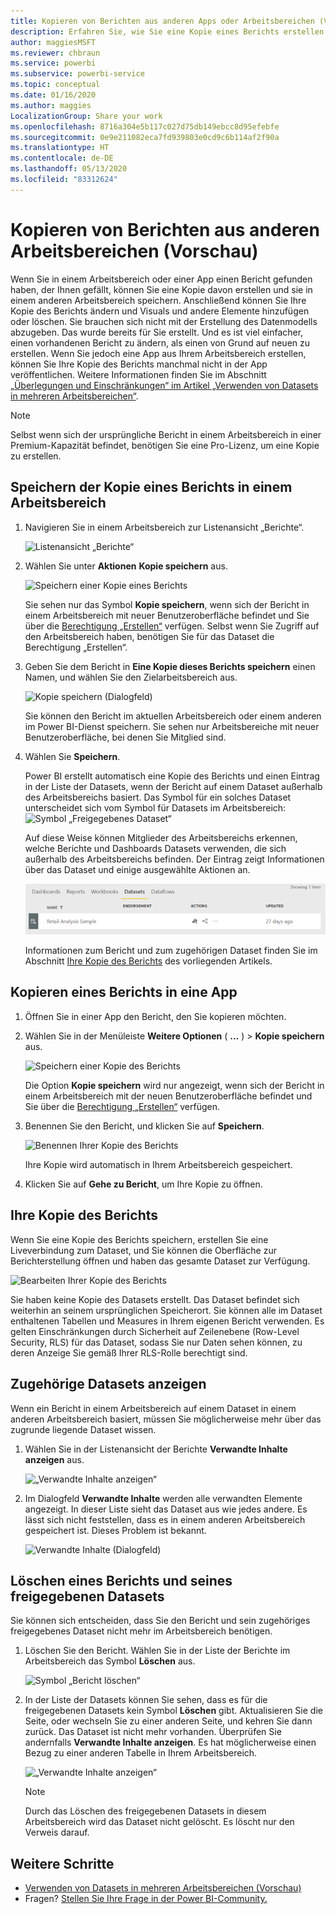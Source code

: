 ```yaml
---
title: Kopieren von Berichten aus anderen Apps oder Arbeitsbereichen (Vorschau) – Power BI
description: Erfahren Sie, wie Sie eine Kopie eines Berichts erstellen und in Ihrem eigenen Arbeitsbereich speichern.
author: maggiesMSFT
ms.reviewer: chbraun
ms.service: powerbi
ms.subservice: powerbi-service
ms.topic: conceptual
ms.date: 01/16/2020
ms.author: maggies
LocalizationGroup: Share your work
ms.openlocfilehash: 8716a304e5b117c027d75db149ebcc8d95efebfe
ms.sourcegitcommit: 0e9e211082eca7fd939803e0cd9c6b114af2f90a
ms.translationtype: HT
ms.contentlocale: de-DE
ms.lasthandoff: 05/13/2020
ms.locfileid: "83312624"
---
```

# <a name="copy-reports-from-other-workspaces-preview"></a>Kopieren von Berichten aus anderen Arbeitsbereichen (Vorschau)

Wenn Sie in einem Arbeitsbereich oder einer App einen Bericht gefunden haben, der Ihnen gefällt, können Sie eine Kopie davon erstellen und sie in einem anderen Arbeitsbereich speichern. Anschließend können Sie Ihre Kopie des Berichts ändern und Visuals und andere Elemente hinzufügen oder löschen. Sie brauchen sich nicht mit der Erstellung des Datenmodells abzugeben. Das wurde bereits für Sie erstellt. Und es ist viel einfacher, einen vorhandenen Bericht zu ändern, als einen von Grund auf neuen zu erstellen. Wenn Sie jedoch eine App aus Ihrem Arbeitsbereich erstellen, können Sie Ihre Kopie des Berichts manchmal nicht in der App veröffentlichen. Weitere Informationen finden Sie im Abschnitt [„Überlegungen und Einschränkungen“ im Artikel „Verwenden von Datasets in mehreren Arbeitsbereichen“](service-datasets-across-workspaces.md#considerations-and-limitations).

> [!NOTE]
> Selbst wenn sich der ursprüngliche Bericht in einem Arbeitsbereich in einer Premium-Kapazität befindet, benötigen Sie eine Pro-Lizenz, um eine Kopie zu erstellen.

## <a name="save-a-copy-of-a-report-in-a-workspace"></a>Speichern der Kopie eines Berichts in einem Arbeitsbereich

1. Navigieren Sie in einem Arbeitsbereich zur Listenansicht „Berichte“.

    ![Listenansicht „Berichte“](media/service-datasets-copy-reports/power-bi-report-list-view.png)

1. Wählen Sie unter **Aktionen** **Kopie speichern** aus.

    ![Speichern einer Kopie eines Berichts](media/service-datasets-copy-reports/power-bi-dataset-save-report-copy.png)

    Sie sehen nur das Symbol **Kopie speichern**, wenn sich der Bericht in einem Arbeitsbereich mit neuer Benutzeroberfläche befindet und Sie über die [Berechtigung „Erstellen“](service-datasets-build-permissions.md) verfügen. Selbst wenn Sie Zugriff auf den Arbeitsbereich haben, benötigen Sie für das Dataset die Berechtigung „Erstellen“.

3. Geben Sie dem Bericht in **Eine Kopie dieses Berichts speichern** einen Namen, und wählen Sie den Zielarbeitsbereich aus.

    ![Kopie speichern (Dialogfeld)](media/service-datasets-copy-reports/power-bi-dataset-save-report.png)

    Sie können den Bericht im aktuellen Arbeitsbereich oder einem anderen im Power BI-Dienst speichern. Sie sehen nur Arbeitsbereiche mit neuer Benutzeroberfläche, bei denen Sie Mitglied sind. 
  
4. Wählen Sie **Speichern**.

    Power BI erstellt automatisch eine Kopie des Berichts und einen Eintrag in der Liste der Datasets, wenn der Bericht auf einem Dataset außerhalb des Arbeitsbereichs basiert. Das Symbol für ein solches Dataset unterscheidet sich vom Symbol für Datasets im Arbeitsbereich: ![Symbol „Freigegebenes Dataset“](media/service-datasets-discover-across-workspaces/power-bi-shared-dataset-icon.png)
    
    Auf diese Weise können Mitglieder des Arbeitsbereichs erkennen, welche Berichte und Dashboards Datasets verwenden, die sich außerhalb des Arbeitsbereichs befinden. Der Eintrag zeigt Informationen über das Dataset und einige ausgewählte Aktionen an.

    ![Datasetaktionen](media/service-datasets-across-workspaces/power-bi-dataset-actions.png)

    Informationen zum Bericht und zum zugehörigen Dataset finden Sie im Abschnitt [Ihre Kopie des Berichts](#your-copy-of-the-report) des vorliegenden Artikels.

## <a name="copy-a-report-in-an-app"></a>Kopieren eines Berichts in eine App

1. Öffnen Sie in einer App den Bericht, den Sie kopieren möchten.
2. Wählen Sie in der Menüleiste **Weitere Optionen** ( **...** ) > **Kopie speichern** aus.

    ![Speichern einer Kopie des Berichts](media/service-datasets-copy-reports/power-bi-save-copy.png)

    Die Option **Kopie speichern** wird nur angezeigt, wenn sich der Bericht in einem Arbeitsbereich mit der neuen Benutzeroberfläche befindet und Sie über die [Berechtigung „Erstellen“](service-datasets-build-permissions.md) verfügen.

3. Benennen Sie den Bericht, und klicken Sie auf **Speichern**.

    ![Benennen Ihrer Kopie des Berichts](media/service-datasets-copy-reports/power-bi-save-report-from-app.png)

    Ihre Kopie wird automatisch in Ihrem Arbeitsbereich gespeichert.

4. Klicken Sie auf **Gehe zu Bericht**, um Ihre Kopie zu öffnen.

## <a name="your-copy-of-the-report"></a>Ihre Kopie des Berichts

Wenn Sie eine Kopie des Berichts speichern, erstellen Sie eine Liveverbindung zum Dataset, und Sie können die Oberfläche zur Berichterstellung öffnen und haben das gesamte Dataset zur Verfügung. 

![Bearbeiten Ihrer Kopie des Berichts](media/service-datasets-copy-reports/power-bi-edit-report-copy.png)

Sie haben keine Kopie des Datasets erstellt. Das Dataset befindet sich weiterhin an seinem ursprünglichen Speicherort. Sie können alle im Dataset enthaltenen Tabellen und Measures in Ihrem eigenen Bericht verwenden. Es gelten Einschränkungen durch Sicherheit auf Zeilenebene (Row-Level Security, RLS) für das Dataset, sodass Sie nur Daten sehen können, zu deren Anzeige Sie gemäß Ihrer RLS-Rolle berechtigt sind.

## <a name="view-related-datasets"></a>Zugehörige Datasets anzeigen

Wenn ein Bericht in einem Arbeitsbereich auf einem Dataset in einem anderen Arbeitsbereich basiert, müssen Sie möglicherweise mehr über das zugrunde liegende Dataset wissen.

1. Wählen Sie in der Listenansicht der Berichte **Verwandte Inhalte anzeigen** aus.

    ![„Verwandte Inhalte anzeigen“](media/service-datasets-copy-reports/power-bi-dataset-view-related.png)

1. Im Dialogfeld **Verwandte Inhalte** werden alle verwandten Elemente angezeigt. In dieser Liste sieht das Dataset aus wie jedes andere. Es lässt sich nicht feststellen, dass es in einem anderen Arbeitsbereich gespeichert ist. Dieses Problem ist bekannt.
 
    ![Verwandte Inhalte (Dialogfeld)](media/service-datasets-copy-reports/power-bi-dataset-related.png)

## <a name="delete-a-report-and-its-shared-dataset"></a>Löschen eines Berichts und seines freigegebenen Datasets

Sie können sich entscheiden, dass Sie den Bericht und sein zugehöriges freigegebenes Dataset nicht mehr im Arbeitsbereich benötigen.

1. Löschen Sie den Bericht. Wählen Sie in der Liste der Berichte im Arbeitsbereich das Symbol **Löschen** aus.

    ![Symbol „Bericht löschen“](media/service-datasets-across-workspaces/power-bi-datasets-delete-report.png)

2. In der Liste der Datasets können Sie sehen, dass es für die freigegebenen Datasets kein Symbol **Löschen** gibt. Aktualisieren Sie die Seite, oder wechseln Sie zu einer anderen Seite, und kehren Sie dann zurück. Das Dataset ist nicht mehr vorhanden. Überprüfen Sie andernfalls **Verwandte Inhalte anzeigen**. Es hat möglicherweise einen Bezug zu einer anderen Tabelle in Ihrem Arbeitsbereich.

    ![„Verwandte Inhalte anzeigen“](media/service-datasets-across-workspaces/power-bi-dataset-view-related-icon.png)

    > [!NOTE]
    > Durch das Löschen des freigegebenen Datasets in diesem Arbeitsbereich wird das Dataset nicht gelöscht. Es löscht nur den Verweis darauf.


## <a name="next-steps"></a>Weitere Schritte

- [Verwenden von Datasets in mehreren Arbeitsbereichen (Vorschau)](service-datasets-across-workspaces.md)
- Fragen? [Stellen Sie Ihre Frage in der Power BI-Community.](https://community.powerbi.com/)
